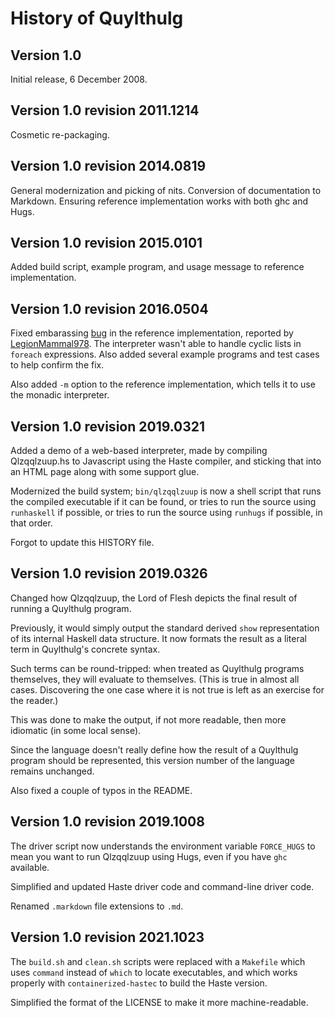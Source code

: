 History of Quylthulg
====================

Version 1.0
-----------

Initial release, 6 December 2008.

Version 1.0 revision 2011.1214
------------------------------

Cosmetic re-packaging.

Version 1.0 revision 2014.0819
------------------------------

General modernization and picking of nits.  Conversion of documentation to
Markdown.  Ensuring reference implementation works with both ghc and Hugs.

Version 1.0 revision 2015.0101
------------------------------

Added build script, example program, and usage message to reference
implementation.

Version 1.0 revision 2016.0504
------------------------------

Fixed embarassing [bug](https://github.com/catseye/Quylthulg/issues/1) in
the reference implementation, reported by [LegionMammal978](https://github.com/LegionMammal978).
The interpreter wasn't able to handle cyclic lists in `foreach` expressions.
Also added several example programs and test cases to help confirm the fix.

Also added `-m` option to the reference implementation, which tells it to
use the monadic interpreter.

Version 1.0 revision 2019.0321
------------------------------

Added a demo of a web-based interpreter, made by compiling Qlzqqlzuup.hs
to Javascript using the Haste compiler, and sticking that into an HTML
page along with some support glue.

Modernized the build system; `bin/qlzqqlzuup` is now a shell script that
runs the compiled executable if it can be found, or tries to run the source
using `runhaskell` if possible, or tries to run the source using `runhugs`
if possible, in that order.

Forgot to update this HISTORY file.

Version 1.0 revision 2019.0326
------------------------------

Changed how Qlzqqlzuup, the Lord of Flesh depicts the final result of
running a Quylthulg program.

Previously, it would simply output the standard derived `show`
representation of its internal Haskell data structure.  It now formats the
result as a literal term in Quylthulg's concrete syntax.

Such terms can be round-tripped: when treated as Quylthulg programs themselves,
they will evaluate to themselves.  (This is true in almost all cases.
Discovering the one case where it is not true is left as an exercise for the
reader.)

This was done to make the output, if not more readable, then more idiomatic
(in some local sense).

Since the language doesn't really define how the result of a Quylthulg
program should be represented, this version number of the language remains
unchanged.

Also fixed a couple of typos in the README.

Version 1.0 revision 2019.1008
------------------------------

The driver script now understands the environment variable `FORCE_HUGS` to
mean you want to run Qlzqqlzuup using Hugs, even if you have `ghc` available.

Simplified and updated Haste driver code and command-line driver code.

Renamed `.markdown` file extensions to `.md`.

Version 1.0 revision 2021.1023
------------------------------

The `build.sh` and `clean.sh` scripts were replaced with a `Makefile`
which uses `command` instead of `which` to locate executables, and which
works properly with `containerized-hastec` to build the Haste version.

Simplified the format of the LICENSE to make it more machine-readable.
